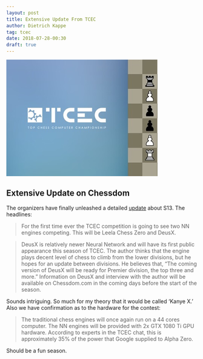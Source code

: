 ```yaml
---
layout: post
title: Extensive Update From TCEC
author: Dietrich Kappe
tag: tcec
date: 2018-07-28-00:30
draft: true
---
```

![TCEC](https://raw.githubusercontent.com/dkappe/dkappe.github.io/master/public/images/407B7C93-D7E5-494C-8B88-46ED2D08FAB0.jpeg)

## Extensive Update on Chessdom

The organizers have finally unleashed a detailed [update](http://www.chessdom.com/tcec-season-13-the-advance-of-the-nns/) about S13. The headlines:

>For the first time ever the TCEC competition is going to see two NN engines competing. This will be Leela Chess Zero and DeusX.

>DeusX is relatively newer Neural Network and will have its first public appearance this season of TCEC. The author thinks that the engine plays decent level of chess to climb from the lower divisions, but he hopes for an update between divisions. He believes that, “The coming version of DeusX will be ready for Premier division, the top three and more.” Information on DeusX and interview with the author will be available on Chessdom.com in the coming days before the start of the season.

Sounds intriguing. So much for my theory that it would be called ‘Kanye X.’ Also we have confirmation as to the hardware for the contest:

>The traditional chess engines will once again run on a 44 cores computer. The NN engines will be provided with 2x GTX 1080 Ti GPU hardware. According to experts in the TCEC chat, this is approximately 35% of the power that Google supplied to Alpha Zero.

Should be a fun season.
